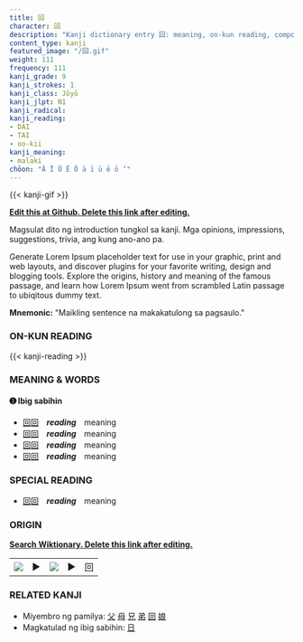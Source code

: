 ```yaml
---
title: 回
character: 回
description: "Kanji dictionary entry 回: meaning, on-kun reading, compounds, origin, related kanji"
content_type: kanji
featured_image: "/回.gif"
weight: 111
frequency: 111
kanji_grade: 9
kanji_strokes: 1
kanji_class: Jōyō
kanji_jlpt: N1
kanji_radical: 
kanji_reading: 
- DAI
- TAI
- oo-kii
kanji_meaning:
- malaki
chōon: "Ā Ī Ū Ē Ō ā ī ū ē ō ’"
---
```

[//]: # (Don't edit the line below. Kanji animated GIF code is automatically generated.)
{{< kanji-gif >}}

[//]: # (Edit below this line.)

**[Edit this at Github. Delete this link after editing.](https://github.com/tim0g/tim/tree/main/content/kanji/回/index.md)**

Magsulat dito ng introduction tungkol sa kanji. Mga opinions, impressions, suggestions, trivia, ang kung ano-ano pa.

Generate Lorem Ipsum placeholder text for use in your graphic, print and web layouts, and discover plugins for your favorite writing, design and blogging tools. Explore the origins, history and meaning of the famous passage, and learn how Lorem Ipsum went from scrambled Latin passage to ubiqitous dummy text.
 
**Mnemonic:** "Maikling sentence na makakatulong sa pagsaulo."

### ON-KUN READING

[//]: # (Don't edit the line below. ON-KUN READING code is automatically generated.)
{{< kanji-reading >}}

### MEANING & WORDS

#### ➊ **Ibig sabihin**
  - [回](../回)[回](../回)　***reading***　meaning
  - [回](../回)[回](../回)　***reading***　meaning
  - [回](../回)[回](../回)　***reading***　meaning
  - [回](../回)[回](../回)　***reading***　meaning

### SPECIAL READING
  - [回](../回)[回](../回)　***reading***　meaning

### ORIGIN

**[Search Wiktionary. Delete this link after editing.](https://wiktionary.org/wiki/回)**
<table class="kanji-table"><tr><td>
<img src="60px-回-bronze.svg.png">
</td><td>▶</td><td>
<img src="60px-回-oracle.svg.png">
</td><td>▶</td>
<td class="kanji-origin">回</td>
</tr></table>

### RELATED KANJI
- Miyembro ng pamilya: [父](../父) [母](../母) [兄](../兄) [弟](../弟) [回](../回) [娘](../娘)
- Magkatulad ng ibig sabihin: [日](../日)
